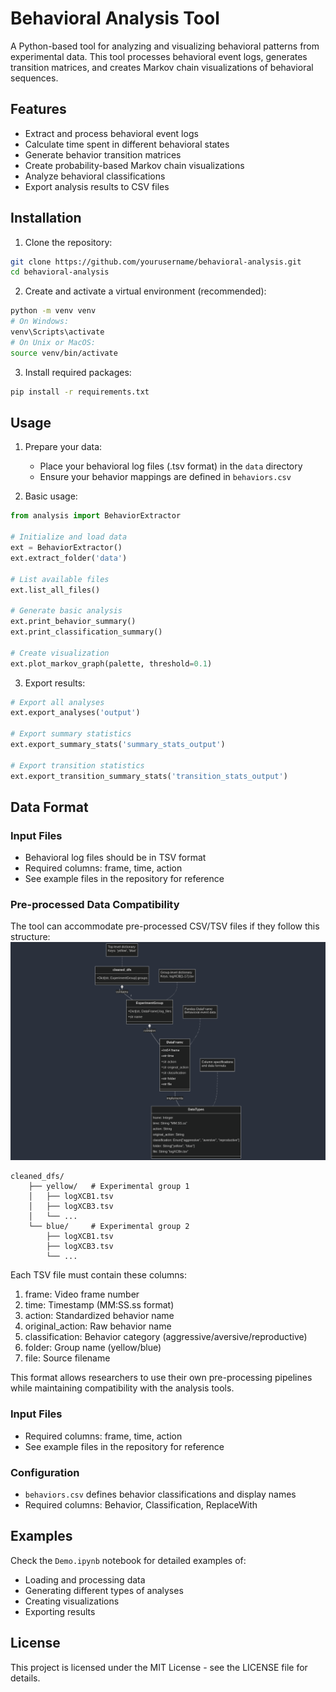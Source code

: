 # Behavioral Analysis Tool

A Python-based tool for analyzing and visualizing behavioral patterns from experimental data. This tool processes behavioral event logs, generates transition matrices, and creates Markov chain visualizations of behavioral sequences.

## Features

- Extract and process behavioral event logs
- Calculate time spent in different behavioral states
- Generate behavior transition matrices
- Create probability-based Markov chain visualizations
- Analyze behavioral classifications
- Export analysis results to CSV files

## Installation

1. Clone the repository:
```bash
git clone https://github.com/yourusername/behavioral-analysis.git
cd behavioral-analysis
```

2. Create and activate a virtual environment (recommended):
```bash
python -m venv venv
# On Windows:
venv\Scripts\activate
# On Unix or MacOS:
source venv/bin/activate
```

3. Install required packages:
```bash
pip install -r requirements.txt
```

## Usage

1. Prepare your data:
   - Place your behavioral log files (.tsv format) in the `data` directory
   - Ensure your behavior mappings are defined in `behaviors.csv`

2. Basic usage:
```python
from analysis import BehaviorExtractor

# Initialize and load data
ext = BehaviorExtractor()
ext.extract_folder('data')

# List available files
ext.list_all_files()

# Generate basic analysis
ext.print_behavior_summary()
ext.print_classification_summary()

# Create visualization
ext.plot_markov_graph(palette, threshold=0.1)
```

3. Export results:
```python
# Export all analyses
ext.export_analyses('output')

# Export summary statistics
ext.export_summary_stats('summary_stats_output')

# Export transition statistics
ext.export_transition_summary_stats('transition_stats_output')
```

## Data Format

### Input Files
- Behavioral log files should be in TSV format
- Required columns: frame, time, action
- See example files in the repository for reference

### Pre-processed Data Compatibility
The tool can accommodate pre-processed CSV/TSV files if they follow this structure:
![schema](schema.png)
```
cleaned_dfs/
    ├── yellow/   # Experimental group 1
    │   ├── logXCB1.tsv
    │   ├── logXCB3.tsv
    │   └── ...
    └── blue/     # Experimental group 2
        ├── logXCB1.tsv
        ├── logXCB3.tsv
        └── ...
```

Each TSV file must contain these columns:
1. frame: Video frame number
2. time: Timestamp (MM:SS.ss format)
3. action: Standardized behavior name
4. original_action: Raw behavior name
5. classification: Behavior category (aggressive/aversive/reproductive)
6. folder: Group name (yellow/blue)
7. file: Source filename

This format allows researchers to use their own pre-processing pipelines while maintaining compatibility with the analysis tools.
### Input Files
- Required columns: frame, time, action
- See example files in the repository for reference

### Configuration
- `behaviors.csv` defines behavior classifications and display names
- Required columns: Behavior, Classification, ReplaceWith

## Examples

Check the `Demo.ipynb` notebook for detailed examples of:
- Loading and processing data
- Generating different types of analyses
- Creating visualizations
- Exporting results


## License

This project is licensed under the MIT License - see the LICENSE file for details.
